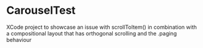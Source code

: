 # CarouselTest

XCode project to showcase an issue with scrollToItem() in combination with a compositional layout that has orthogonal scrolling and the .paging behaviour
